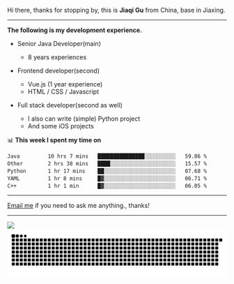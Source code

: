 Hi there, thanks for stopping by, this is **Jiaqi Gu** from China, base in Jiaxing.

---

**The following is my development experience.**

- Senior Java Developer(main)
  - 8 years experiences

- Frontend developer(second)
  - Vue.js (1 year experience)
  - HTML / CSS / Javascript
  
- Full stack developer(second as well)
  - I also can write (simple) Python project
  - And some iOS projects

📊 **This week I spent my time on**
<!--START_SECTION:waka-->

```txt
Java         10 hrs 7 mins   ███████████████░░░░░░░░░░   59.86 %
Other        2 hrs 38 mins   ████░░░░░░░░░░░░░░░░░░░░░   15.57 %
Python       1 hr 17 mins    ██░░░░░░░░░░░░░░░░░░░░░░░   07.68 %
YAML         1 hr 8 mins     █▓░░░░░░░░░░░░░░░░░░░░░░░   06.71 %
C++          1 hr 1 min      █▓░░░░░░░░░░░░░░░░░░░░░░░   06.05 %
```

<!--END_SECTION:waka-->

---

[Email me](mailto:htk2klwgr@mozmail.com?subject=Hiring_from_GitHub) if you need to ask me anything., thanks!

---

![]( https://visitor-badge.glitch.me/badge?page_id=githubgujiaqi)
![]( https://github.com/droid-Q/droid-Q/raw/output/github-contribution-grid-snake.svg#gh-dark-mode-only)
